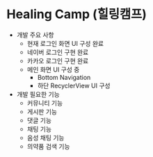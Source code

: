 # Healing Camp (힐링캠프)
- 개발 주요 사항
	- 현재 로그인 화면 UI 구성 완료
	- 네이버 로그인 구현 완료
	- 카카오 로그인 구현 완료
	- 메인 화면 UI 구성 중
	    - Bottom Navigation
	    - 하단 RecyclerView UI 구성
- 개발 필요한 기능
    - 커뮤니티 기능
    - 게시판 기능
    - 댓글 기능
    - 채팅 기능
    - 음성 채팅 기능
    - 의약품 검색 기능
